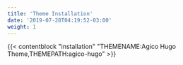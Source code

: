 ```yaml
---
title: 'Theme Installation'
date: '2019-07-28T04:19:52-03:00'
weight: 1
---
```


{{< contentblock "installation" "THEMENAME:Agico Hugo Theme,THEMEPATH:agico-hugo" >}}


